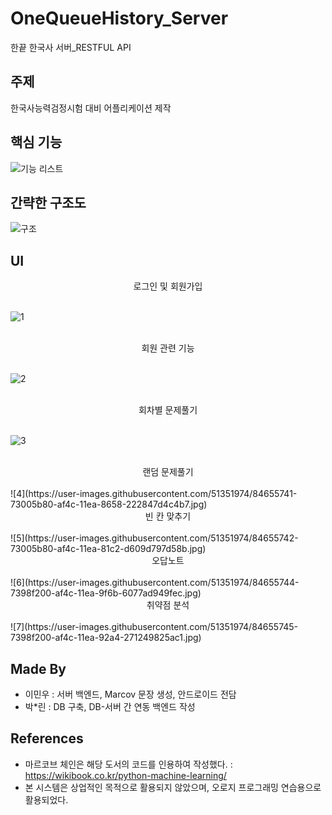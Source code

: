 # OneQueueHistory_Server
한끝 한국사 서버_RESTFUL API

## 주제
한국사능력검정시험 대비 어플리케이션 제작

## 핵심 기능
![기능 리스트](https://user-images.githubusercontent.com/51351974/84655729-6e3ba780-af4c-11ea-893a-bc9769dafac4.jpg)


## 간략한 구조도
![구조](https://user-images.githubusercontent.com/51351974/84655841-a6db8100-af4c-11ea-856e-35e7664259e1.png)

## UI
<center>로그인 및 회원가입</center><br>

![1](https://user-images.githubusercontent.com/51351974/84655737-71cf2e80-af4c-11ea-8c60-0e1d18ea7b4e.jpg)

<br>
<center>회원 관련 기능</center><br>

![2](https://user-images.githubusercontent.com/51351974/84655739-7267c500-af4c-11ea-8723-c028392aaf6c.jpg)

<br>
<center>회차별 문제풀기</center><br>

![3](https://user-images.githubusercontent.com/51351974/84655740-7267c500-af4c-11ea-8d51-54099720264a.jpg)

<br>
<center>랜덤 문제풀기</center><br>
![4](https://user-images.githubusercontent.com/51351974/84655741-73005b80-af4c-11ea-8658-222847d4c4b7.jpg)<br>
<center>빈 칸 맞추기</center><br>
![5](https://user-images.githubusercontent.com/51351974/84655742-73005b80-af4c-11ea-81c2-d609d797d58b.jpg)<br>
<center>오답노트</center><br>
![6](https://user-images.githubusercontent.com/51351974/84655744-7398f200-af4c-11ea-9f6b-6077ad949fec.jpg)<br>
<center>취약점 분석</center><br>
![7](https://user-images.githubusercontent.com/51351974/84655745-7398f200-af4c-11ea-92a4-271249825ac1.jpg)<br>

## Made By
* 이민우 : 서버 백엔드, Marcov 문장 생성, 안드로이드 전담
* 박*린 : DB 구축, DB-서버 간 연동 백엔드 작성

## References
* 마르코브 체인은 해당 도서의 코드를 인용하여 작성했다. : https://wikibook.co.kr/python-machine-learning/
* 본 시스템은 상업적인 목적으로 활용되지 않았으며, 오로지 프로그래밍 연습용으로 활용되었다.
